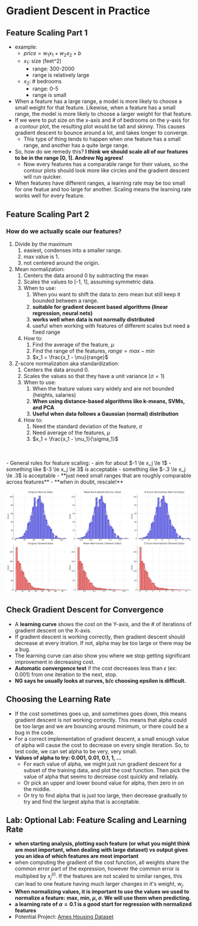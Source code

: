# Gradient Descent in Practice

## Feature Scaling Part 1
- example:
  - $price = w_1x_1 + w_2x_2 + b$
  - $x_1$: size (feet^2)
    - range: 300-2000
    - range is relatively large
  - $x_2$: # bedrooms
    - range: 0-5
    - range is small
- When a feature has a large range, a model is more likely to choose a small weight for that feature. Likewise, when a feature has a small range, the model is more likely to choose a larger weight for that feature.
- If we were to put size on the x-axis and # of bedrooms on the y-axis for a contour plot, the resulting plot would be tall and skinny. This causes gradient descent to bounce around a lot, and takes longer to converge.
  - This type of thing tends to happen when one feature has a small range, and another has a quite large range.
- So, how do we remedy this? **I think we should scale all of our features to be in the range [0, 1]. Andrew Ng agrees!**
  - Now every features has a comparable range for their values, so the contour plots should look more like circles and the gradient descent will run quicker.
- When features have different ranges, a learning rate may be too small for one featue and too large for another. Scaling means the learning rate works well for every feature.

## Feature Scaling Part 2
### How do we actually scale our features?
1. Divide by the maximum
   1. easiest, condenses into a smaller range.
   2. max value is 1.
   3. not centered around the origin.
2. Mean normalization:
   1. Centers the data around 0 by subtracting the mean
   2. Scales the values to [-1, 1], assuming symmetric data.
   3. When to use:
      1. When you want to shift the data to zero mean but still keep it bounded between a range.
      2. **suitable for gradient descent based algorithms (linear regression, neural nets)**
      3. **works well when data is not normally distributed**
      4. useful when working with features of different scales but need a fixed range
   4. How to:
      1. Find the average of the feature, $\mu$
      2. Find the range of the features, $range = max - min$
      3. $x_1 = \frac{x_1 - \mu}{range}$
3. Z-score normalization aka standardization:
   1. Centers the data around 0.
   2. Scales the values so that they have a unit variance ($\sigma = 1$)
   3. When to use:
      1. When the feature values vary widely and are not bounded (heights, salaries)
      2. **When using distance-based algorithms like k-means, SVMs, and PCA**
      3. **Useful when data follows a Gaussian (normal) distribution**
   4. How to:
      1. Need the standard deviation of the feature, $\sigma$
      2. Need average of the features, $\mu$
      3. $x_1 = \frac{x_1 - \mu_1}{\sigma_1}$
<br>
<br>
- General rules for feature scaling:
  - aim for about $-1 \le x_j \le 1$
    - something like $-3 \le x_j \le 3$ is acceptable
    - something like $-.3 \le x_j \le .3$ is acceptable
    - **just need small ranges that are roughly comparable across features**
  - **when in doubt, rescale!**

![mean vs z-score](./pictures/feature_scaling_ex)


## Check Gradient Descent for Convergence
- A **learning curve** shows the cost on the Y-axis, and the # of iterations of gradient descent on the X-axis.
- If gradient descent is working correctly, then gradient descent should decrease at every itration. If not, alpha may be too large or there may be a bug.
- The learning curve can also show you where we stop getting significant improvement in decreasing cost.
- **Automatic convergence test** if the cost decreases less than $\epsilon$ (ex: 0.001) from one iteration to the next, stop.
- **NG says he usually looks at curves, b/c choosing epsilon is difficult.**

## Choosing the Learning Rate
- If the cost sometimes goes up, and sometimes goes down, this means gradient descent is not working correctly. This means that alpha could be too large and we are bouncing around minimum, or there could be a bug in the code.
- For a correct implementation of gradient descent, a small enough value of alpha will cause the cost to decrease on every single iteration. So, to test code, we can set alpha to be very, very small.
- **Values of alpha to try: 0.001, 0.01, 0.1, 1, ...**
  - For each value of alpha, we might just run gradient descent for a subset of the training data, and plot the cost function. Then pick the value of alpha that seems to decrease cost quickly and reliably.
  - Or pick an upper and lower bound value for alpha, then zero in on the middle.
  - Or try to find alpha that is just too large, then decrease gradually to try and find the largest alpha that is acceptable.

## Lab: Optional Lab: Feature Scaling and Learning Rate
- **when starting analysis, plotting each feature (or what you might think are most important, when dealing with large dataset) vs output gives you an idea of which features are most important**
- when computing the gradient of the cost function, all weights share the common error part of the expression, however the common error is multiplied by $x_j^{(i)}$. If the features are not scaled to similar ranges, this can lead to one feature having much larger changes in it's weight, $w_j$.
- **When normalizing values, it is important to use the values we used to normalize a feature: max, min, $\mu, \sigma$. We will use them when predicting.**
- **a learning rate of $\alpha = 0.1$ is a good start for regression with normalized features**
- Potential Project: [Ames Housing Dataset](https://jse.amstat.org/v19n3/decock.pdf)